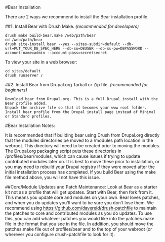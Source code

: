 #Bear Installation

There are 2 ways we recommend to install the Bear installation profile.

##1. Install Bear with Drush Make. _(recommended for developers)_

    drush make build-bear.make /web/path/bear
    cd /web/path/bear
    drush site-install bear --yes --sites-subdir=default --db-url=PUT_YOUR_DB_SPEC_HERE --db-su=DBUSER --db-su-pw=DBPASSWORD --account-name=admin --account-pass=secretsecret

To view your site in a web browser:

    cd sites/default
    drush runserver /

##2. Install Bear from Drupal.org Tarball or Zip file. _(recommended for beginners)_

    Download bear from Drupal.org. This is a full Drupal install with the Bear profile added.
    Unpack the archive file so that it becomes your www root folder.
    Install bear profile from the Drupal install page instead of Minimal or Standard profiles.

#Bear Installation Notes:

It is recommended that if building bear using Drush from Drupal.org directly that the modules directories be moved to a /modules path location in the webroot. This directory will need to be created prior to moving the modules. The Drupal.org packaging script puts these directories in /profiles/bear/modules, which can cause issues if trying to update contributed modules later on. It is best to move these prior to installation, or you may need to rebuild your Drupal registry if they were moved after the initial installation process has completed. If you build Bear using the make file method above, you will not have this issue.

##Core/Module Updates and Patch Maintenance:
Look at Bear as a starter kit not as a profile that will get updates. Start with Bear, then fork from it. This means you update core and modules on your own. Bear loves patches, and when you do updates you'll want to be sure you don't lose them. We recommend using https://github.com/davereid/drush-patchfile to maintain the patches to core and contributed modules as you do updates. To use this, you can add whatever patches you would like into the patches.make file in the format that you see in the file. In addition, you should move the patches.make file out of profiles/bear and to the top of your webroot (or wherever you configure drush-patchfile to look for it).
